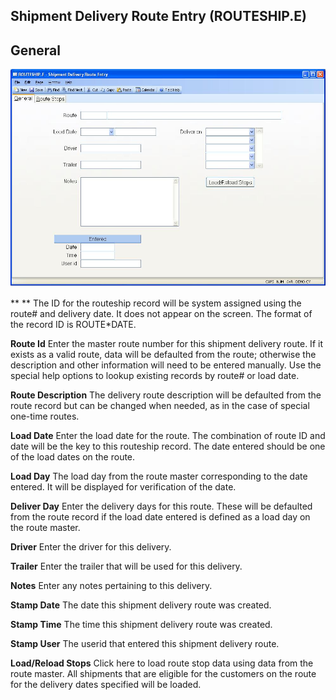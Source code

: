 ##  Shipment Delivery Route Entry (ROUTESHIP.E)

<PageHeader />

##  General

![](./ROUTESHIP-E-1.jpg)

** ** The ID for the routeship record will be system assigned using the route#
and delivery date. It does not appear on the screen. The format of the record
ID is ROUTE*DATE.  
  
**Route Id** Enter the master route number for this shipment delivery route.
If it exists as a valid route, data will be defaulted from the route;
otherwise the description and other information will need to be entered
manually. Use the special help options to lookup existing records by route# or
load date.  
  
**Route Description** The delivery route description will be defaulted from
the route record but can be changed when needed, as in the case of special
one-time routes.  
  
**Load Date** Enter the load date for the route. The combination of route ID
and date will be the key to this routeship record. The date entered should be
one of the load dates on the route.  
  
**Load Day** The load day from the route master corresponding to the date
entered. It will be displayed for verification of the date.  
  
**Deliver Day** Enter the delivery days for this route. These will be
defaulted from the route record if the load date entered is defined as a load
day on the route master.  
  
**Driver** Enter the driver for this delivery.  
  
**Trailer** Enter the trailer that will be used for this delivery.  
  
**Notes** Enter any notes pertaining to this delivery.  
  
**Stamp Date** The date this shipment delivery route was created.  
  
**Stamp Time** The time this shipment delivery route was created.  
  
**Stamp User** The userid that entered this shipment delivery route.  
  
**Load/Reload Stops** Click here to load route stop data using data from the
route master. All shipments that are eligible for the customers on the route
for the delivery dates specified will be loaded.  
  
  
<badge text= "Version 8.10.57" vertical="middle" />

<PageFooter />